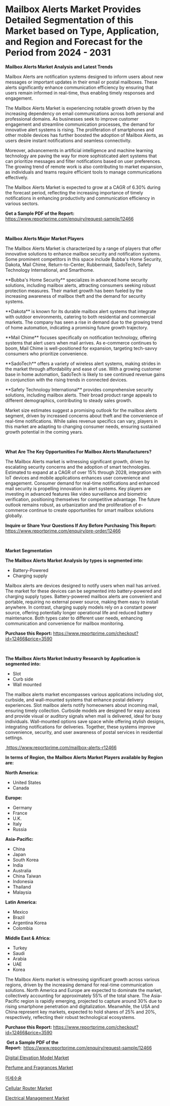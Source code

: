 <p><h1>Mailbox Alerts Market Provides Detailed Segmentation of this Market based on Type, Application, and Region and Forecast for the Period from 2024 - 2031</h1></p><p><strong>Mailbox Alerts Market Analysis and Latest Trends</strong></p>
<p><p>Mailbox Alerts are notification systems designed to inform users about new messages or important updates in their email or postal mailboxes. These alerts significantly enhance communication efficiency by ensuring that users remain informed in real-time, thus enabling timely responses and engagement.</p><p>The Mailbox Alerts Market is experiencing notable growth driven by the increasing dependency on email communications across both personal and professional domains. As businesses seek to improve customer engagement and streamline communication processes, the demand for innovative alert systems is rising. The proliferation of smartphones and other mobile devices has further boosted the adoption of Mailbox Alerts, as users desire instant notifications and seamless connectivity.</p><p>Moreover, advancements in artificial intelligence and machine learning technology are paving the way for more sophisticated alert systems that can prioritize messages and filter notifications based on user preferences. The growing trend of remote work is also contributing to market expansion, as individuals and teams require efficient tools to manage communications effectively.</p><p>The Mailbox Alerts Market is expected to grow at a CAGR of 6.30% during the forecast period, reflecting the increasing importance of timely notifications in enhancing productivity and communication efficiency in various sectors.</p></p>
<p><strong>Get a Sample PDF of the Report:&nbsp;</strong> <a href="https://www.reportprime.com/enquiry/request-sample/12466">https://www.reportprime.com/enquiry/request-sample/12466</a></p>
<p>&nbsp;</p>
<p><strong>Mailbox Alerts Major Market Players</strong></p>
<p><p>The Mailbox Alerts Market is characterized by a range of players that offer innovative solutions to enhance mailbox security and notification systems. Some prominent competitors in this space include Bubba's Home Security, Dakota, Mail Chime, Return-to-Center, Rubbermaid, SadoTech, Safety Technology International, and Smarthome.</p><p>**Bubba's Home Security** specializes in advanced home security solutions, including mailbox alerts, attracting consumers seeking robust protection measures. Their market growth has been fueled by the increasing awareness of mailbox theft and the demand for security systems. </p><p>**Dakota** is known for its durable mailbox alert systems that integrate with outdoor environments, catering to both residential and commercial markets. The company has seen a rise in demand due to the growing trend of home automation, indicating a promising future growth trajectory.</p><p>**Mail Chime** focuses specifically on notification technology, offering systems that alert users when mail arrives. As e-commerce continues to boom, Mail Chime is well-positioned for expansion, targeting tech-savvy consumers who prioritize convenience.</p><p>**SadoTech** offers a variety of wireless alert systems, making strides in the market through affordability and ease of use. With a growing customer base in home automation, SadoTech is likely to see continued revenue gains in conjunction with the rising trends in connected devices.</p><p>**Safety Technology International** provides comprehensive security solutions, including mailbox alerts. Their broad product range appeals to different demographics, contributing to steady sales growth.</p><p>Market size estimates suggest a promising outlook for the mailbox alerts segment, driven by increased concerns about theft and the convenience of real-time notifications. While sales revenue specifics can vary, players in this market are adapting to changing consumer needs, ensuring sustained growth potential in the coming years.</p></p>
<p>&nbsp;</p>
<p><strong>What Are The Key Opportunities For Mailbox Alerts Manufacturers?</strong></p>
<p><p>The Mailbox Alerts market is witnessing significant growth, driven by escalating security concerns and the adoption of smart technologies. Estimated to expand at a CAGR of over 15% through 2028, integration with IoT devices and mobile applications enhances user convenience and engagement. Consumer demand for real-time notifications and enhanced mail security is propelling innovation in alert systems. Key players are investing in advanced features like video surveillance and biometric verification, positioning themselves for competitive advantage. The future outlook remains robust, as urbanization and the proliferation of e-commerce continue to create opportunities for smart mailbox solutions globally.</p></p>
<p><strong>Inquire or Share Your Questions If Any Before Purchasing This Report:</strong> <a href="https://www.reportprime.com/enquiry/pre-order/12466">https://www.reportprime.com/enquiry/pre-order/12466</a></p>
<p>&nbsp;</p>
<p><strong>Market Segmentation</strong></p>
<p><strong>The Mailbox Alerts Market Analysis by types is segmented into:</strong></p>
<p><ul><li>Battery-Powered</li><li>Charging supply</li></ul></p>
<p><p>Mailbox alerts are devices designed to notify users when mail has arrived. The market for these devices can be segmented into battery-powered and charging supply types. Battery-powered mailbox alerts are convenient and portable, requiring no external power source, making them easy to install anywhere. In contrast, charging supply models rely on a constant power source, offering potentially longer operational life and reduced battery maintenance. Both types cater to different user needs, enhancing communication and convenience for mailbox monitoring.</p></p>
<p><strong>Purchase this Report:&nbsp;</strong><a href="https://www.reportprime.com/checkout?id=12466&price=3590">https://www.reportprime.com/checkout?id=12466&price=3590</a></p>
<p>&nbsp;</p>
<p><strong>The Mailbox Alerts Market Industry Research by Application is segmented into:</strong></p>
<p><ul><li>Slot</li><li>Curb side</li><li>Wall mounted</li></ul></p>
<p><p>The mailbox alerts market encompasses various applications including slot, curbside, and wall-mounted systems that enhance postal delivery experiences. Slot mailbox alerts notify homeowners about incoming mail, ensuring timely collection. Curbside models are designed for easy access and provide visual or auditory signals when mail is delivered, ideal for busy individuals. Wall-mounted options save space while offering stylish designs, integrating notifications for deliveries. Together, these systems improve convenience, security, and user awareness of postal services in residential settings.</p></p>
<p><a href="https://www.reportprime.com/mailbox-alerts-r12466">&nbsp;https://www.reportprime.com/mailbox-alerts-r12466</a></p>
<p><strong>In terms of Region, the Mailbox Alerts Market Players available by Region are:</strong></p>
<p>
    <p> <strong> North America: </strong>
        <ul>
            <li>United States</li>
            <li>Canada</li>
        </ul>
        </p> 
    <p> <strong> Europe: </strong>
        <ul>
            <li>Germany</li>
            <li>France</li>
            <li>U.K.</li>
            <li>Italy</li>
            <li>Russia</li>
        </ul>
        </p> 
    <p> <strong> Asia-Pacific: </strong>
        <ul>
            <li>China</li>
            <li>Japan</li>
            <li>South Korea</li>
            <li>India</li>
            <li>Australia</li>
            <li>China Taiwan</li>
            <li>Indonesia</li>
            <li>Thailand</li>
            <li>Malaysia</li>
        </ul>
        </p> 
    <p> <strong> Latin America: </strong>
        <ul>
            <li>Mexico</li>
            <li>Brazil</li>
            <li>Argentina Korea</li>
            <li>Colombia</li>
        </ul>
        </p> 
    <p> <strong> Middle East & Africa: </strong>
        <ul>
            <li>Turkey</li>
            <li>Saudi</li>
            <li>Arabia</li>
            <li>UAE</li>
            <li>Korea</li>
        </ul>
    </p>
    </p>
<p><p>The Mailbox Alerts market is witnessing significant growth across various regions, driven by the increasing demand for real-time communication solutions. North America and Europe are expected to dominate the market, collectively accounting for approximately 55% of the total share. The Asia-Pacific region is rapidly emerging, projected to capture around 30% due to rising smartphone penetration and digitalization. Meanwhile, the USA and China represent key markets, expected to hold shares of 25% and 20%, respectively, reflecting their robust technological ecosystems.</p></p>
<p><strong>Purchase this Report: </strong><a href="https://www.reportprime.com/checkout?id=12466&price=3590">https://www.reportprime.com/checkout?id=12466&price=3590</a></p>
<p>&nbsp;<strong>Get a Sample PDF of the Report:&nbsp;&nbsp;</strong><a href="https://www.reportprime.com/enquiry/request-sample/12466">https://www.reportprime.com/enquiry/request-sample/12466</a></p>
<p><strong></strong></p>
<p><p><a href="https://medium.com/@mariedawsonv3/pioneering-growth-analyzing-global-digital-elevation-model-market-dynamics-2024-2031-f49559349e08">Digital Elevation Model Market</a></p><p><a href="https://www.linkedin.com/pulse/perfume-fragrances-market-indicators-size-regional-breakdown-wbquf?trackingId=%2B%2BPufzEWRGyozo1JMAOOAw%3D%3D">Perfume and Fragrances Market</a></p><p><a href="https://medium.com/@nargishussain12/%EB%AF%B8%EC%84%B8%EC%88%98%EC%88%A0-%EC%8B%9C%EC%9E%A5-%EC%8B%9C%EC%9E%A5-%EC%84%B8%EB%B6%84%ED%99%94-%EC%A7%80%EB%A6%AC%EC%A0%81-%EC%A7%80%EC%97%AD-%EB%B0%8F-2031%EB%85%84%EA%B9%8C%EC%A7%80%EC%9D%98-%EC%8B%9C%EC%9E%A5-%EC%A0%84%EB%A7%9D-6e73cb3d5aa5">미세수술</a></p><p><a href="https://github.com/Krish2023na/Market-Research-Report-List-6/blob/main/cellular-router-market.md">Cellular Router Market</a></p><p><a href="https://medium.com/@shanierohan_50883/what-are-the-growth-opportunities-and-challenges-in-the-electrical-management-market-96fc71120e12">Electrical Management Market</a></p></p>